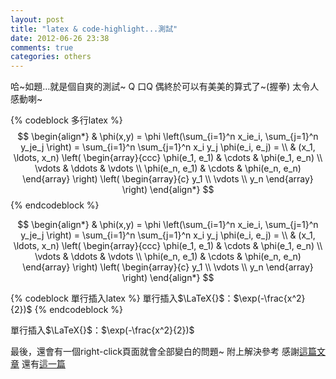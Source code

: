 ```yaml
---
layout: post
title: "latex & code-highlight...測試"
date: 2012-06-26 23:38
comments: true
categories: others
---
```


哈~如題…就是個自爽的測試~ Q 口Q 偶終於可以有美美的算式了~(握拳) 太令人感動喇~


<!-- more -->

{% codeblock 多行latex %}
$$
\begin{align*}
  & \phi(x,y) = \phi \left(\sum_{i=1}^n x_ie_i, \sum_{j=1}^n y_je_j \right)
  = \sum_{i=1}^n \sum_{j=1}^n x_i y_j \phi(e_i, e_j) = \\
  & (x_1, \ldots, x_n) \left( \begin{array}{ccc}
      \phi(e_1, e_1) & \cdots & \phi(e_1, e_n) \\
      \vdots & \ddots & \vdots \\
      \phi(e_n, e_1) & \cdots & \phi(e_n, e_n)
    \end{array} \right)
  \left( \begin{array}{c}
      y_1 \\
      \vdots \\
      y_n
    \end{array} \right)
\end{align*}
$$
{% endcodeblock %}

$$
\begin{align*}
  & \phi(x,y) = \phi \left(\sum_{i=1}^n x_ie_i, \sum_{j=1}^n y_je_j \right)
  = \sum_{i=1}^n \sum_{j=1}^n x_i y_j \phi(e_i, e_j) = \\
  & (x_1, \ldots, x_n) \left( \begin{array}{ccc}
      \phi(e_1, e_1) & \cdots & \phi(e_1, e_n) \\
      \vdots & \ddots & \vdots \\
      \phi(e_n, e_1) & \cdots & \phi(e_n, e_n)
    \end{array} \right)
  \left( \begin{array}{c}
      y_1 \\
      \vdots \\
      y_n
    \end{array} \right)
\end{align*}
$$

{% codeblock 單行插入latex %}
單行插入$\LaTeX{}$：$\exp(-\frac{x^2}{2})$
{% endcodeblock %}

單行插入$\LaTeX{}$：$\exp(-\frac{x^2}{2})$


最後，還會有一個right-click頁面就會全部變白的問題~ 附上解決參考
感謝[這篇文章](http://chen.yanping.me/cn/blog/2012/03/10/octopress-with-latex/)
還有[這一篇](http://steshaw.org/blog/2012/02/09/hello-mathjax/)

